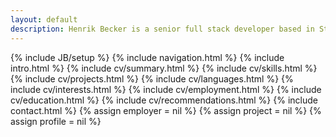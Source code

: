 ```yaml
---
layout: default
description: Henrik Becker is a senior full stack developer based in Stockholm, Sweden. He is an expert in C#, Asp.Net MVC/Web Api and is a practitioner of Test Driven Development and agile processes.
---
```

{% include JB/setup %} 
{% include navigation.html %}
{% include intro.html %}
{% include cv/summary.html %}
{% include cv/skills.html %}
{% include cv/projects.html %}
{% include cv/languages.html %}
{% include cv/interests.html %}
{% include cv/employment.html %}
{% include cv/education.html %}
{% include cv/recommendations.html %}
{% include contact.html %}
{% assign employer = nil %}
{% assign project = nil %}
{% assign profile = nil %}
